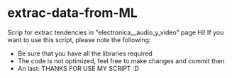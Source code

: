 # extrac-data-from-ML
Scrip for extrac tendencies in "electronica__audio_y_video" page
Hi! If you want to use this script, please note the following:
- Be sure that you have all the libraries required
- The code is not optimized, feel free to make changes and commit then
- An last: THANKS FOR USE MY SCRIPT :D
